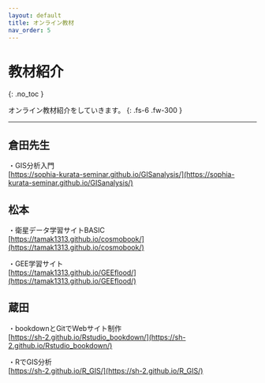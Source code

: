 ```yaml
---
layout: default
title: オンライン教材
nav_order: 5
---
```


# 教材紹介
{: .no_toc }


オンライン教材紹介をしていきます。
{: .fs-6 .fw-300 }

---




## 倉田先生

・GIS分析入門  
[https://sophia-kurata-seminar.github.io/GISanalysis/](https://sophia-kurata-seminar.github.io/GISanalysis/)

## 松本
・衛星データ学習サイトBASIC  
[https://tamak1313.github.io/cosmobook/](https://tamak1313.github.io/cosmobook/)  

・GEE学習サイト  
[https://tamak1313.github.io/GEEflood/](https://tamak1313.github.io/GEEflood/)




## 蔵田
・bookdownとGitでWebサイト制作  
[https://sh-2.github.io/Rstudio_bookdown/](https://sh-2.github.io/Rstudio_bookdown/)  


・RでGIS分析  
[https://sh-2.github.io/R_GIS/](https://sh-2.github.io/R_GIS/)  
